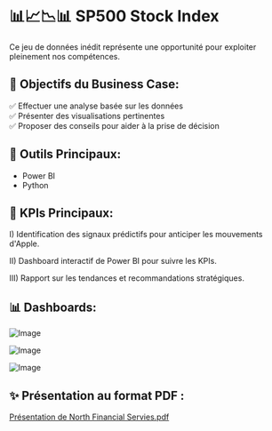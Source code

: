 # 📊📈📉📊 SP500 Stock Index

Ce jeu de données inédit représente une opportunité pour exploiter pleinement nos compétences.

## 🎯 Objectifs du Business Case:

  ✅ Effectuer une analyse basée sur les données <br>
  ✅ Présenter des visualisations pertinentes <br>
  ✅ Proposer des conseils pour aider à la prise de décision

## 🧰 Outils Principaux: 

- Power BI
- Python

## 🧠 KPIs Principaux:

  I) Identification des signaux prédictifs pour anticiper les mouvements d'Apple.
  
  II) Dashboard interactif de Power BI pour suivre les KPIs.
  
  III) Rapport sur les tendances et recommandations stratégiques.

## 📊 Dashboards: 

![Image](https://github.com/user-attachments/assets/922db3bb-ea45-448c-af9c-5516a537afdf)

![Image](https://github.com/user-attachments/assets/57e9b273-688d-441d-b62a-f144423e1023)

![Image](https://github.com/user-attachments/assets/92f5376b-7dc1-4f2b-b0e8-1b7e2466e388)

## ✨ Présentation au format PDF :
[Présentation de North Financial Servies.pdf](https://github.com/Sopanha2020/SP500-Stock-Index/blob/main/Presentation/North%20Financial%20Servies%20Ltd..pdf) 
